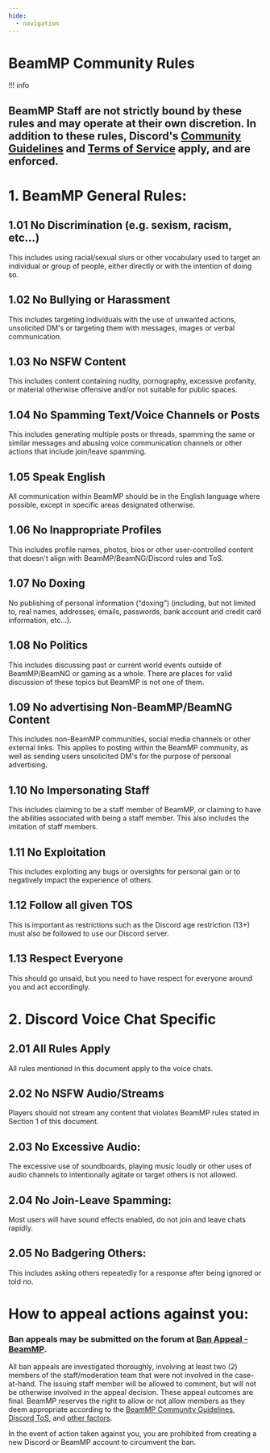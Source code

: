 ```yaml
---
hide:
  - navigation
---
```

# BeamMP Community Rules

!!! info 
  ## BeamMP Staff are not strictly bound by these rules and may operate at their own discretion. In addition to these rules, Discord's [Community Guidelines](https://discord.com/guidelines/) and [Terms of Service](https://discord.com/terms/) apply, and are enforced.

# 1. BeamMP General Rules:

## 1.01 No Discrimination (e.g. sexism, racism, etc…)
This includes using racial/sexual slurs or other vocabulary used to target an individual or group of people, either directly or with the intention of doing so.

## 1.02 No Bullying or Harassment
This includes targeting individuals with the use of unwanted actions, unsolicited DM's or targeting them with messages, images or verbal communication.

## 1.03 No NSFW Content
This includes content containing nudity, pornography, excessive profanity, or material otherwise offensive and/or not suitable for public spaces.

## 1.04 No Spamming Text/Voice Channels or Posts
This includes generating multiple posts or threads, spamming the same or similar messages and abusing voice communication channels or other actions that include join/leave spamming.

## 1.05 Speak English
All communication within BeamMP should be in the English language where possible, except in specific areas designated otherwise.

## 1.06 No Inappropriate Profiles
This includes profile names, photos, bios or other user-controlled content that doesn't align with BeamMP/BeamNG/Discord rules and ToS.

## 1.07 No Doxing
No publishing of personal information (“doxing”) (including, but not limited to, real names, addresses, emails, passwords, bank account and credit card information, etc...).

## 1.08 No Politics
This includes discussing past or current world events outside of BeamMP/BeamNG or gaming as a whole. There are places for valid discussion of these topics but BeamMP is not one of them.

## 1.09 No advertising Non-BeamMP/BeamNG Content
This includes non-BeamMP communities, social media channels or other external links.  This applies to posting within the BeamMP community, as well as sending users unsolicited DM's for the purpose of personal advertising.

## 1.10 No Impersonating Staff
This includes claiming to be a staff member of BeamMP, or claiming to have the abilities associated with being a staff member. This also includes the imitation of staff members.

## 1.11 No Exploitation
This includes exploiting any bugs or oversights for personal gain or to negatively impact the experience of others.

## 1.12 Follow all given TOS
This is important as restrictions such as the Discord age restriction (13+) must also be followed to use our Discord server.

## 1.13 Respect Everyone
This should go unsaid, but you need to have respect for everyone around you and act accordingly. 

# 2. Discord Voice Chat Specific

## 2.01 All Rules Apply
All rules mentioned in this document apply to the voice chats.

## 2.02 No NSFW Audio/Streams
Players should not stream any content that violates BeamMP rules stated in Section 1 of this document.

## 2.03 No Excessive Audio:
The excessive use of soundboards, playing music loudly or other uses of audio channels to intentionally agitate or target others is not allowed.

## 2.04 No Join-Leave Spamming:
Most users will have sound effects enabled, do not join and leave chats rapidly.

## 2.05 No Badgering Others:
This includes asking others repeatedly for a response after being ignored or told no.


# How to appeal actions against you:

### Ban appeals may be submitted on the forum at <a href="https://forum.beammp.com/category/28/ban-appeal" class="inline-onebox">Ban Appeal - BeamMP</a>.

All ban appeals are investigated thoroughly, involving at least two (2) members of the staff/moderation team that were not involved in the case-at-hand.  The issuing staff member will be allowed to comment, but will not be otherwise involved in the appeal decision.  These appeal outcomes are final. BeamMP reserves the right to allow or not allow members as they deem appropriate according to the [BeamMP Community Guidelines](https://forum.beammp.com/t/beammp-rules/282059), [Discord ToS](https://discord.com/terms), and [other factors](https://forum.beammp.com/category/28/ban-appeal).

In the event of action taken against you, you are prohibited from creating a new Discord or BeamMP account to circumvent the ban.

